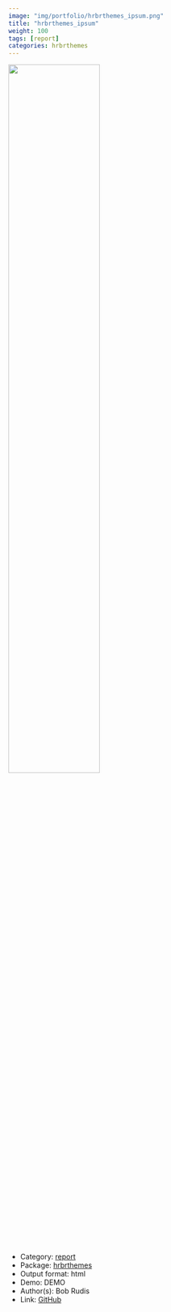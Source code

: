 ```yaml
---
image: "img/portfolio/hrbrthemes_ipsum.png"
title: "hrbrthemes_ipsum"
weight: 100
tags: [report]
categories: hrbrthemes
---
```




<!--more-->

<p><a href="../../img/portfolio/hrbrthemes_ipsum.png"><img class = "jf-image-shadow" src="../../img/portfolio/hrbrthemes_ipsum.png", width="60%"></a></p>

- Category: [report](../../tags/report)
- Package: [hrbrthemes](hrbrthemes)
- Output format: html
- Demo: DEMO
- Author(s): Bob Rudis
- Link: [GitHub](https://github.com/hrbrmstr/hrbrthemes)



